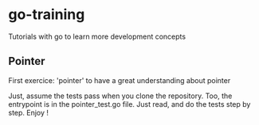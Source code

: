# go-training

Tutorials with go to learn more development concepts

## Pointer

First exercice: 'pointer' to have a great understanding about pointer

Just, assume the tests pass when you clone the repository. Too, the entrypoint is in the pointer_test.go file. Just read, and do the tests step by step. Enjoy !
